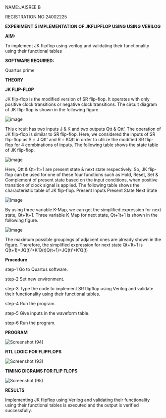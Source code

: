 NAME:JAISREE B

REGISTRATION NO:24002225


**EXPERIMENT 5 IMPLEMENTATION OF JKFLIPFLOP USING USING VERILOG**

**AIM:** 

To implement  JK flipflop using verilog and validating their functionality using their functional tables

**SOFTWARE REQUIRED:**

Quartus prime

**THEORY**

**JK FLIP-FLOP**

JK flip-flop is the modified version of SR flip-flop. It operates with only positive clock transitions or negative clock transitions. The circuit diagram of JK flip-flop is shown in the following figure.

![image](https://github.com/naavaneetha/JKFLIPFLOP-USING-IF-ELSE/assets/154305477/a649c30b-232b-4558-b188-fd6c09845180)


This circuit has two inputs J & K and two outputs Qtt & Qtt’. The operation of JK flip-flop is similar to SR flip-flop. Here, we considered the inputs of SR flip-flop as S = J Qtt’ and R = KQtt in order to utilize the modified SR flip-flop for 4 combinations of inputs. The following table shows the state table of JK flip-flop.

![image](https://github.com/naavaneetha/JKFLIPFLOP-USING-IF-ELSE/assets/154305477/c4360742-e8a8-4937-b089-c46c0433f9a3)

 
Here, Qtt & Qt+1t+1 are present state & next state respectively. So, JK flip-flop can be used for one of these four functions such as Hold, Reset, Set & Complement of present state based on the input conditions, when positive transition of clock signal is applied. The following table shows the characteristic table of JK flip-flop. Present Inputs Present State Next State
 
![image](https://github.com/naavaneetha/JKFLIPFLOP-USING-IF-ELSE/assets/154305477/6c275261-a6d5-4c37-a3a7-1e88ca11c4cd)

By using three variable K-Map, we can get the simplified expression for next state, Qt+1t+1. Three variable K-Map for next state, Qt+1t+1 is shown in the following figure.
 
![image](https://github.com/naavaneetha/JKFLIPFLOP-USING-IF-ELSE/assets/154305477/5174f41b-0ce0-4329-a372-6d1943ea6673)

The maximum possible groupings of adjacent ones are already shown in the figure. Therefore, the simplified expression for next state Qt+1t+1 is Q(t+1)=JQ(t)′+K′Q(t)Q(t+1)=JQ(t)′+K′Q(t)

**Procedure**

step-1 Go to Quartus software.

step-2 Set new environment.

step-3 Type the code to implement SR flipflop using Verilog and validate their functionality using their functional tables.

step-4 Run the program.

step-5 Give inputs in the waveform table.

step-6 Run the program.

**PROGRAM**

![Screenshot (94)](https://github.com/user-attachments/assets/08a0ac79-b693-404a-8128-20ef1367dfd7)


**RTL LOGIC FOR FLIPFLOPS**

![Screenshot (93)](https://github.com/user-attachments/assets/ab7628c9-161e-46d5-8867-b011456c55f7)

**TIMING DIGRAMS FOR FLIP FLOPS**

![Screenshot (95)](https://github.com/user-attachments/assets/8a160271-db22-42f0-8a4e-6bfa97d239c5)



**RESULTS**

Implementing JK flipflop using Verilog and validating their functionality using their functional tables is executed and the output is verified successfully.
